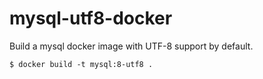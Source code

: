 # mysql-utf8-docker

Build a mysql docker image with UTF-8 support by default. 

```shell=
$ docker build -t mysql:8-utf8 .
```
